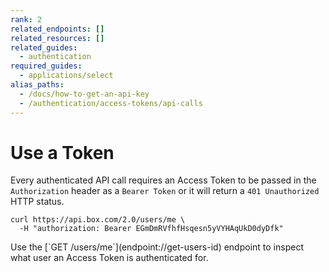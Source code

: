 ```yaml
---
rank: 2
related_endpoints: []
related_resources: []
related_guides: 
  - authentication
required_guides:
  - applications/select
alias_paths: 
  - /docs/how-to-get-an-api-key 
  - /authentication/access-tokens/api-calls
---
```


# Use a Token

Every authenticated API call requires an Access Token to be passed in the
`Authorization` header as a `Bearer Token` or it will return a `401 Unauthorized`
HTTP status.

```curl
curl https://api.box.com/2.0/users/me \
  -H "authorization: Bearer EGmDmRVfhfHsqesn5yVYHAqUkD0dyDfk"
```

<Message>
  Use the [`GET /users/me`](endpoint://get-users-id) endpoint to inspect what
  user an Access Token is authenticated for.
</Message>

